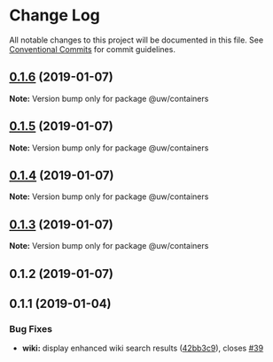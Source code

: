 # Change Log

All notable changes to this project will be documented in this file.
See [Conventional Commits](https://conventionalcommits.org) for commit guidelines.

## [0.1.6](https://github.com/srobinson/unicode-wiki/compare/@uw/containers@0.1.5...@uw/containers@0.1.6) (2019-01-07)

**Note:** Version bump only for package @uw/containers





## [0.1.5](https://github.com/srobinson/unicode-wiki/compare/@uw/containers@0.1.4...@uw/containers@0.1.5) (2019-01-07)

**Note:** Version bump only for package @uw/containers





## [0.1.4](https://github.com/srobinson/unicode-wiki/compare/@uw/containers@0.1.3...@uw/containers@0.1.4) (2019-01-07)

**Note:** Version bump only for package @uw/containers





## [0.1.3](https://github.com/srobinson/unicode-wiki/compare/@uw/containers@0.1.2...@uw/containers@0.1.3) (2019-01-07)

**Note:** Version bump only for package @uw/containers





## 0.1.2 (2019-01-07)



## 0.1.1 (2019-01-04)


### Bug Fixes

* **wiki:** display enhanced wiki search results ([42bb3c9](https://github.com/srobinson/unicode-wiki/commit/42bb3c9)), closes [#39](https://github.com/srobinson/unicode-wiki/issues/39)
